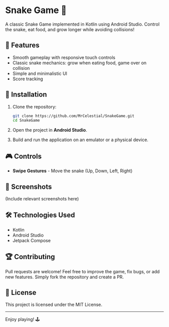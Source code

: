 # Snake Game 🐍

A classic Snake Game implemented in Kotlin using Android Studio. Control the snake, eat food, and grow longer while avoiding collisions!

## 📌 Features
- Smooth gameplay with responsive touch controls
- Classic snake mechanics: grow when eating food, game over on collision
- Simple and minimalistic UI
- Score tracking

## 🚀 Installation

1. Clone the repository:
   ```bash
   git clone https://github.com/MrCelestial/SnakeGame.git
   cd SnakeGame
   ```

2. Open the project in **Android Studio**.

3. Build and run the application on an emulator or a physical device.

## 🎮 Controls
- **Swipe Gestures** - Move the snake (Up, Down, Left, Right)

## 📸 Screenshots
(Include relevant screenshots here)

## 🛠️ Technologies Used
- Kotlin
- Android Studio
- Jetpack Compose 

## 🏆 Contributing
Pull requests are welcome! Feel free to improve the game, fix bugs, or add new features. Simply fork the repository and create a PR.

## 📜 License
This project is licensed under the MIT License.

---

Enjoy playing! 🕹️

